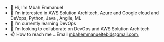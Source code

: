 - 👋 Hi, I’m Mbah Emmanuel 
- 👀 I’m interested in  AWS Solution Architech, Azure and Google cloud and DeVops, Python, Java , Angile, ML
- 🌱 I’m currently learning DevOps
- 💞️ I’m looking to collaborate on DevOps and AWS Solution Architech
- 📫 How to reach me ...Email mbahemmanueltebid@gmail.com,

<!---
mtebid/mtebid is a ✨ special ✨ repository because its `README.md` (this file) appears on your GitHub profile.
You can click the Preview link to take a look at your changes.
--->
